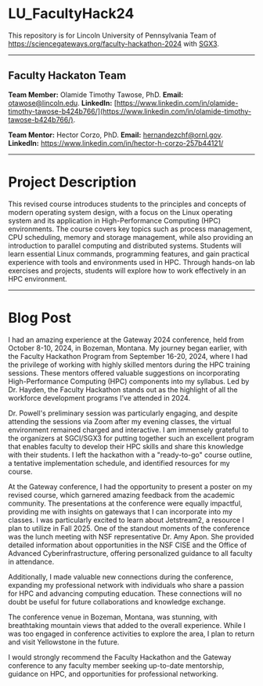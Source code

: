 # LU_FacultyHack24

This repository is for Lincoln University of Pennsylvania Team of https://sciencegateways.org/faculty-hackathon-2024 with [SGX3](https://sciencegateways.org/).

---

## Faculty Hackaton Team
**Team Member:** Olamide Timothy Tawose, PhD. 
**Email:** [otawose@lincoln.edu](mailto:otawose@lincoln.edu).
**LinkedIn:** [https://www.linkedin.com/in/olamide-timothy-tawose-b424b766/](https://www.linkedin.com/in/olamide-timothy-tawose-b424b766/).

**Team Mentor:** Hector Corzo, PhD.	
**Email:** hernandezchf@ornl.gov.	
**LinkedIn:** https://www.linkedin.com/in/hector-h-corzo-257b44121/

---
# Project Description
This revised course introduces students to the principles and concepts of modern operating system design, with a focus on the Linux operating system and its application in High-Performance Computing (HPC) environments. The course covers key topics such as process management, CPU scheduling, memory and storage management, while also providing an introduction to parallel computing and distributed systems. Students will learn essential Linux commands, programming features, and gain practical experience with tools and environments used in HPC. Through hands-on lab exercises and projects, students will explore how to work effectively in an HPC environment.

---
# Blog Post
I had an amazing experience at the Gateway 2024 conference, held from October 8-10, 2024, in Bozeman, Montana. My journey began earlier, with the Faculty Hackathon Program from September 16-20, 2024, where I had the privilege of working with highly skilled mentors during the HPC training sessions. These mentors offered valuable suggestions on incorporating High-Performance Computing (HPC) components into my syllabus. Led by Dr. Hayden, the Faculty Hackathon stands out as the highlight of all the workforce development programs I’ve attended in 2024.

Dr. Powell's preliminary session was particularly engaging, and despite attending the sessions via Zoom after my evening classes, the virtual environment remained charged and interactive. I am immensely grateful to the organizers at SGCI/SGX3 for putting together such an excellent program that enables faculty to develop their HPC skills and share this knowledge with their students. I left the hackathon with a "ready-to-go" course outline, a tentative implementation schedule, and identified resources for my course.

At the Gateway conference, I had the opportunity to present a poster on my revised course, which garnered amazing feedback from the academic community. The presentations at the conference were equally impactful, providing me with insights on gateways that I can incorporate into my classes. I was particularly excited to learn about Jetstream2, a resource I plan to utilize in Fall 2025. One of the standout moments of the conference was the lunch meeting with NSF representative Dr. Amy Apon. She provided detailed information about opportunities in the NSF CISE and the Office of Advanced Cyberinfrastructure, offering personalized guidance to all faculty in attendance.

Additionally, I made valuable new connections during the conference, expanding my professional network with individuals who share a passion for HPC and advancing computing education. These connections will no doubt be useful for future collaborations and knowledge exchange.

The conference venue in Bozeman, Montana, was stunning, with breathtaking mountain views that added to the overall experience. While I was too engaged in conference activities to explore the area, I plan to return and visit Yellowstone in the future.

I would strongly recommend the Faculty Hackathon and the Gateway conference to any faculty member seeking up-to-date mentorship, guidance on HPC, and opportunities for professional networking.


